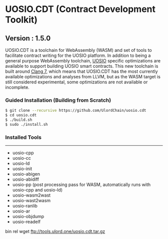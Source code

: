 # UOSIO.CDT (Contract Development Toolkit)
## Version : 1.5.0

UOSIO.CDT is a toolchain for WebAssembly (WASM) and set of tools to facilitate contract writing for the UOSIO platform.  In addition to being a general purpose WebAssembly toolchain, [UOSIO](https://github.com/uosio/uos) specific optimizations are available to support building UOSIO smart contracts.  This new toolchain is built around [Clang 7](https://github.com/uosio/llvm), which means that UOSIO.CDT has the most currently available optimizations and analyses from LLVM, but as the WASM target is still considered experimental, some optimizations are not available or incomplete.

### Guided Installation (Building from Scratch)
```sh
$ git clone --recursive https://github.com/UlordChain/uosio.cdt
$ cd uosio.cdt
$ ./build.sh
$ sudo ./install.sh
```

### Installed Tools
---
* uosio-cpp
* uosio-cc
* uosio-ld
* uosio-init
* uosio-abigen
* uosio-abidiff
* uosio-pp (post processing pass for WASM, automatically runs with uosio-cpp and uosio-ld)
* uosio-wasm2wast
* uosio-wast2wasm
* uosio-ranlib
* uosio-ar
* uosio-objdump
* uosio-readelf

bin rel  wget ftp://tools.ulord.one/uosio.cdt.tar.gz


